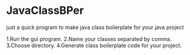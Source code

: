 # JavaClassBPer
just a quick program to make java class boilerplate for your java project

1.Run the gui program.
2.Name your classes separated by comma.
3.Choose directory.
4.Generate class boilerplate code for your project.
